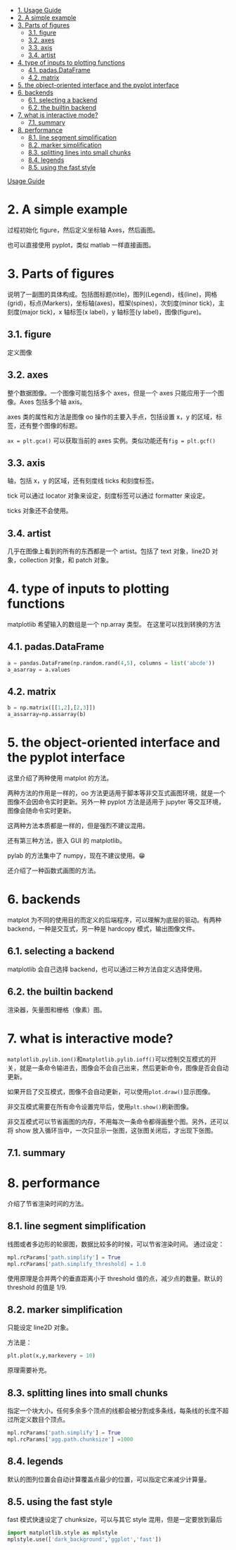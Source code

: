 <!-- TOC -->

- [1. Usage Guide<!-- TOC -->](#1-usage-guide---toc---)
- [2. A simple example](#2-a-simple-example)
- [3. Parts of figures](#3-parts-of-figures)
  - [3.1. figure](#31-figure)
  - [3.2. axes](#32-axes)
  - [3.3. axis](#33-axis)
  - [3.4. artist](#34-artist)
- [4. type of inputs to plotting functions](#4-type-of-inputs-to-plotting-functions)
  - [4.1. padas.DataFrame](#41-padasdataframe)
  - [4.2. matrix](#42-matrix)
- [5. the object-oriented interface and the pyplot interface](#5-the-object-oriented-interface-and-the-pyplot-interface)
- [6. backends](#6-backends)
  - [6.1. selecting a backend](#61-selecting-a-backend)
  - [6.2. the builtin backend](#62-the-builtin-backend)
- [7. what is interactive mode?](#7-what-is-interactive-mode)
  - [7.1. summary](#71-summary)
- [8. performance](#8-performance)
  - [8.1. line segment simplification](#81-line-segment-simplification)
  - [8.2. marker simplification](#82-marker-simplification)
  - [8.3. splitting lines into small chunks](#83-splitting-lines-into-small-chunks)
  - [8.4. legends](#84-legends)
  - [8.5. using the fast style](#85-using-the-fast-style)

<!-- /TOC -->

[Usage Guide](https://matplotlib.org/tutorials/introductory/usage.html#sphx-glr-tutorials-introductory-usage-py)

# 2. A simple example

过程初始化 figure，然后定义坐标轴 Axes，然后画图。

也可以直接使用 pyplot，类似 matlab 一样直接画图。

# 3. Parts of figures

说明了一副图的具体构成。包括图标题(title)，图列(Legend)，线(line)，网格(grid)，标点(Markers)，坐标轴(axes)，框架(spines)，次刻度(minor tick)，主刻度(major tick)，x 轴标签(x label)，y 轴标签(y label)，图像(figure)。

## 3.1. figure

定义图像

## 3.2. axes

整个数据图像。一个图像可能包括多个 axes，但是一个 axes 只能应用于一个图像。Axes 包括多个轴 axis。

axes 类的属性和方法是图像 oo 操作的主要入手点，包括设置 x，y 的区域，标签，还有整个图像的标题。

`ax = plt.gca()` 可以获取当前的 axes 实例。类似功能还有`fig = plt.gcf()`

## 3.3. axis

轴，包括 x，y 的区域，还有刻度线 ticks 和刻度标签。

tick 可以通过 locator 对象来设定，刻度标签可以通过 formatter 来设定。

ticks 对象还不会使用。

## 3.4. artist

几乎在图像上看到的所有的东西都是一个 artist。包括了 text 对象，line2D 对象，collection 对象，和 patch 对象。

# 4. type of inputs to plotting functions

matplotlib 希望输入的数组是一个 np.array 类型。
在这里可以找到转换的方法

## 4.1. padas.DataFrame

```python
a = pandas.DataFrame(np.random.rand(4,5), columns = list('abcde'))
a_asarray = a.values
```

## 4.2. matrix

```python
b = np.matrix([[1,2],[2,3]])
a_assarray=np.assarray(b)
```

# 5. the object-oriented interface and the pyplot interface

这里介绍了两种使用 matplot 的方法。

两种方法的作用是一样的，oo 方法更适用于脚本等非交互式画图环境，就是一个图像不会因命令实时更新。另外一种 pyplot 方法是适用于 jupyter 等交互环境，图像会随命令实时更新。

这两种方法本质都是一样的，但是强烈不建议混用。

还有第三种方法，嵌入 GUI 的 matplotlib。

pylab 的方法集中了 numpy，现在不建议使用。😁

还介绍了一种函数式画图的方法。

# 6. backends

matplot 为不同的使用目的而定义的后端程序，可以理解为底层的驱动。有两种 backend，一种是交互式，另一种是 hardcopy 模式，输出图像文件。

## 6.1. selecting a backend

matplotlib 会自己选择 backend，也可以通过三种方法自定义选择使用。

## 6.2. the builtin backend

渲染器，矢量图和栅格（像素）图。

# 7. what is interactive mode?

`matplotlib.pylib.ion()`和`matplotlib.pylib.ioff()`可以控制交互模式的开关，就是一条命令输进去，图像会不会自己出来，然后更新命令，图像是否会自动更新。

如果开启了交互模式，图像不会自动更新，可以使用`plot.draw()`显示图像。

非交互模式需要在所有命令设置完毕后，使用`plt.show()`刷新图像。

非交互模式可以节省画图的内存，不用每次一条命令都得画整个图。另外，还可以将 show 放入循环当中，一次只显示一张图，这张图关闭后，才出现下张图。

## 7.1. summary

# 8. performance

介绍了节省渲染时间的方法。

## 8.1. line segment simplification

线图或者多边形的轮廓图，数据比较多的时候，可以节省渲染时间。
通过设定：

```python
mpl.rcParams['path.simplify'] = True
mpl.rcParams['path.simplify_threshold] = 1.0
```

使用原理是合并两个的垂直距离小于 threshold 值的点，减少点的数量。默认的 threshold 的值是 1/9.

## 8.2. marker simplification

只能设定 line2D 对象。

方法是：

```python
plt.plot(x,y,markevery = 10)
```

原理需要补充。

## 8.3. splitting lines into small chunks

指定一个块大小，任何多余多个顶点的线都会被分割成多条线，每条线的长度不超过所定义数目个顶点。

```python
mpl.rcParams['path.simplify'] = True
mpl.rcParams['agg.path.chunksize'] =1000
```

## 8.4. legends

默认的图列位置会自动计算覆盖点最少的位置，可以指定它来减少计算量。

## 8.5. using the fast style

fast 模式快速设定了 chunksize，可以与其它 style 混用，但是一定要放到最后

```python
import matplotlib.style as mplstyle
mplstyle.use(['dark_background','ggplot','fast'])
```
